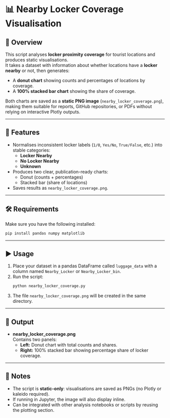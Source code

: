 # 📊 Nearby Locker Coverage Visualisation

## 📖 Overview
This script analyses **locker proximity coverage** for tourist locations and produces static visualisations.  
It takes a dataset with information about whether locations have a **locker nearby** or not, then generates:

- A **donut chart** showing counts and percentages of locations by coverage.  
- A **100% stacked bar chart** showing the share of coverage.  

Both charts are saved as a **static PNG image** (`nearby_locker_coverage.png`), making them suitable for reports, GitHub repositories, or PDFs without relying on interactive Plotly outputs.

---

## 🚀 Features
- Normalises inconsistent locker labels (`1/0`, `Yes/No`, `True/False`, etc.) into stable categories:
  - **Locker Nearby**
  - **No Locker Nearby**
  - **Unknown**
- Produces two clear, publication-ready charts:
  - Donut (counts + percentages)
  - Stacked bar (share of locations)
- Saves results as `nearby_locker_coverage.png`.

---

## 🛠️ Requirements
Make sure you have the following installed:

```bash
pip install pandas numpy matplotlib
```

---

## ▶️ Usage
1. Place your dataset in a pandas DataFrame called `luggage_data` with a column named `Nearby_Locker` or `Nearby_Locker_bin`.  
2. Run the script:
   ```bash
   python nearby_locker_coverage.py
   ```
3. The file `nearby_locker_coverage.png` will be created in the same directory.

---

## 📂 Output
- **nearby_locker_coverage.png**  
  Contains two panels:
  - **Left:** Donut chart with total counts and shares.  
  - **Right:** 100% stacked bar showing percentage share of locker coverage.  

---

## 📌 Notes
- The script is **static-only**: visualisations are saved as PNGs (no Plotly or kaleido required).  
- If running in Jupyter, the image will also display inline.  
- Can be integrated with other analysis notebooks or scripts by reusing the plotting section.  
